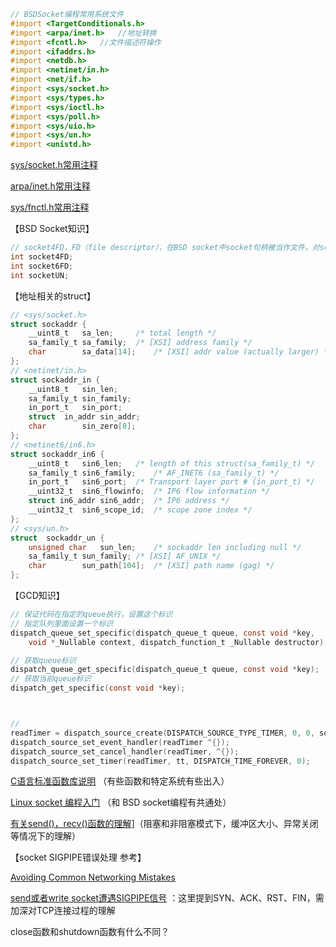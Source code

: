 ```objective-c
// BSDSocket编程常用系统文件
#import <TargetConditionals.h>
#import <arpa/inet.h>	//地址转换
#import <fcntl.h>	//文件描述符操作
#import <ifaddrs.h>
#import <netdb.h>
#import <netinet/in.h>
#import <net/if.h>
#import <sys/socket.h>
#import <sys/types.h>
#import <sys/ioctl.h>
#import <sys/poll.h>
#import <sys/uio.h>
#import <sys/un.h>
#import <unistd.h>
```



[sys/socket.h常用注释](https://github.com/wenguang/startup/blob/master/BSDSocket%E7%BC%96%E7%A8%8B/BSD-sys:socket.h%E6%B3%A8%E9%87%8A.md)  

[arpa/inet.h常用注释](https://github.com/wenguang/startup/blob/master/BSDSocket%E7%BC%96%E7%A8%8B/BSD-arpa:inet.h%E6%B3%A8%E9%87%8A.md) 

[sys/fnctl.h常用注释](https://github.com/wenguang/startup/blob/master/BSDSocket%E7%BC%96%E7%A8%8B/BSD-sys:fnctl.h%E6%B3%A8%E9%87%8A.md) 



【BSD Socket知识】

```c
// socket4FD，FD（file descriptor），在BSD socket中socket句柄被当作文件，对socket的读写相当对文件读写
int socket4FD;
int socket6FD;
int socketUN;
```



【地址相关的struct】

```objective-c
// <sys/socket.h>
struct sockaddr {
	__uint8_t	sa_len;		/* total length */
	sa_family_t	sa_family;	/* [XSI] address family */
	char		sa_data[14];	/* [XSI] addr value (actually larger) */
};
// <netinet/in.h>
struct sockaddr_in {
	__uint8_t	sin_len;
	sa_family_t	sin_family;
	in_port_t	sin_port;
	struct	in_addr sin_addr;
	char		sin_zero[8];
};
// <netinet6/in6.h>
struct sockaddr_in6 {
	__uint8_t	sin6_len;	/* length of this struct(sa_family_t) */
	sa_family_t	sin6_family;	/* AF_INET6 (sa_family_t) */
	in_port_t	sin6_port;	/* Transport layer port # (in_port_t) */
	__uint32_t	sin6_flowinfo;	/* IP6 flow information */
	struct in6_addr	sin6_addr;	/* IP6 address */
	__uint32_t	sin6_scope_id;	/* scope zone index */
};
// <sys/un.h>
struct	sockaddr_un {
	unsigned char	sun_len;	/* sockaddr len including null */
	sa_family_t	sun_family;	/* [XSI] AF_UNIX */
	char		sun_path[104];	/* [XSI] path name (gag) */
};
```



【GCD知识】

```objective-c
// 保证代码在指定的queue执行，设置这个标识
// 指定队列里面设置一个标识
dispatch_queue_set_specific(dispatch_queue_t queue, const void *key,
	void *_Nullable context, dispatch_function_t _Nullable destructor);

// 获取queue标识
dispatch_queue_get_specific(dispatch_queue_t queue, const void *key);
// 获取当前queue标识
dispatch_get_specific(const void *key);



// 
readTimer = dispatch_source_create(DISPATCH_SOURCE_TYPE_TIMER, 0, 0, socketQueue);
dispatch_source_set_event_handler(readTimer ^{});
dispatch_source_set_cancel_handler(readTimer, ^{});
dispatch_source_set_timer(readTimer, tt, DISPATCH_TIME_FOREVER, 0);
```



[C语言标准函数库说明](http://c.biancheng.net/cpp/u/hanshu/) （有些函数和特定系统有些出入）

[Linux socket 编程入门](http://cw.hubwiz.com/card/c/56f9ee765fd193d76fcc6c17/1/1/1/) （和 BSD socket编程有共通处）

[有关send()，recv()函数的理解](http://www.cnblogs.com/aixingfou/archive/2011/07/29/2120956.html)]（阻塞和非阻塞模式下，缓冲区大小、异常关闭等情况下的理解）



【socket SIGPIPE错误处理 参考】 

 [Avoiding Common Networking Mistakes](https://developer.apple.com/library/content/documentation/NetworkingInternetWeb/Conceptual/NetworkingOverview/CommonPitfalls/CommonPitfalls.html) 

[send或者write socket遭遇SIGPIPE信号](http://l241002209.iteye.com/blog/1506681) ：这里提到SYN、ACK、RST、FIN，需加深对TCP连接过程的理解



close函数和shutdown函数有什么不同？